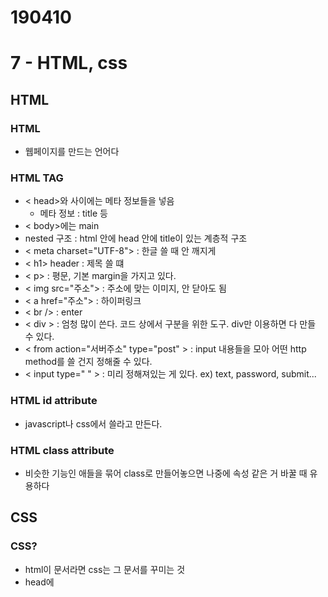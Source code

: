 # 190410
# 7 - HTML, css

## HTML
### HTML
- 웹페이지를 만드는 언어다
### HTML TAG
- < head>와 </head> 사이에는 메타 정보들을 넣음
  - 메타 정보 : title 등
- < body></body>에는 main
- nested 구조 : html 안에 head 안에 title이 있는 계층적 구조
- < meta charset="UTF-8"> : 한글 쓸 때 안 깨지게
- < h1> header : 제목 쓸 떄
- < p> : 평문, 기본 margin을 가지고 있다.
- < img src="주소"> : 주소에 맞는 이미지, 안 닫아도 됨
- < a href="주소"> : 하이퍼링크
- < br /> : enter
- < div > : 엄청 많이 쓴다. 코드 상에서 구분을 위한 도구. div만 이용하면 다 만들 수 있다.
- < from action="서버주소" type="post" > : input 내용들을 모아 어떤 http method를 쓸 건지 정해줄 수 있다.
- < input type="     " > : 미리 정해져있는 게 있다. ex) text, password, submit...
### HTML id attribute
- javascript나 css에서 쓸라고 만든다.
### HTML class attribute
- 비슷한 기능인 애들을 묶어 class로 만들어놓으면 나중에 속성 같은 거 바꿀 때 유용하다

## CSS
### CSS?
- html이 문서라면 css는 그 문서를 꾸미는 것
- head에 <style>로 넣는다
- #은 id, .은 class에 접근
- 만약 충돌하면 (p에서는 12pt 줬는데, class description에서 11pt 줬을 때) : 나중에 쓴 게 기준
